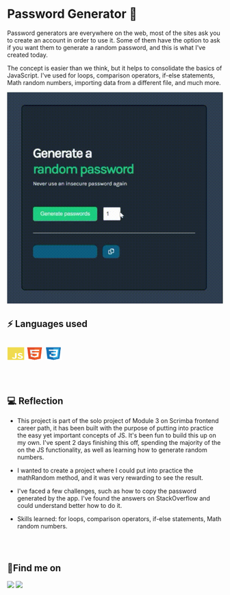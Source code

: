 # Password Generator 🔐
Password generators are everywhere on the web, most of the sites ask you to create an account in order to use it. Some of them have the option to ask if you want them to generate a random password, and this is what I've created today.

The concept is easier than we think, but it helps to consolidate the basics of JavaScript. I've used for loops, comparison operators, if-else statements, Math random numbers, importing data from a different file, and much more.

[<img src="images\password-generator.gif">](https://alansouza7.github.io/password-generator/)


## ⚡ Languages used

<div style="display: inline_block"><br>
  <img align="center" alt="Js" height="30" width="40" src="https://raw.githubusercontent.com/devicons/devicon/master/icons/javascript/javascript-plain.svg">
  <img align="center" alt="HTML" height="30" width="40" src="https://raw.githubusercontent.com/devicons/devicon/master/icons/html5/html5-original.svg">
  <img align="center" alt="CSS" height="30" width="40" src="https://raw.githubusercontent.com/devicons/devicon/master/icons/css3/css3-original.svg">
</div>

<br>
<br>
<br>

## 💻 Reflection

- This project is part of the solo project of Module 3 on Scrimba frontend career path, it has been built with the purpose of putting into practice the easy yet important concepts of JS. It's been fun to build this up on my own. I've spent 2 days finishing this off, spending the majority of the on the JS functionality, as well as learning how to generate random numbers.

- I wanted to create a project where I could put into practice the mathRandom method, and it was very rewarding to see the result.

- I've faced a few challenges, such as how to copy the password generated by the app. I've found the answers on StackOverflow and could understand better how to do it.

- Skills learned: for loops, comparison operators, if-else statements, Math random numbers.

<br>
<br>

## 📸Find me on

 <a href="https://instagram.com/alansouzaa7" target="_blank"><img src="https://img.shields.io/badge/-Instagram-%23E4405F?style=for-the-badge&logo=instagram&logoColor=white" target="_blank"></a>
<a href="https://www.linkedin.com/in/alan-souza-uk/" target="_blank"><img src="https://img.shields.io/badge/-LinkedIn-%230077B5?style=for-the-badge&logo=linkedin&logoColor=white" target="_blank"></a>
